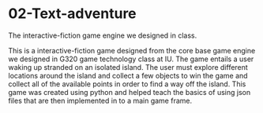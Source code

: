 # 02-Text-adventure
The interactive-fiction game engine we designed in class.

This is a interactive-fiction game designed from the core base game engine we designed in G320 game technology class at IU. The game entails a user waking up stranded on an isolated island. The user must explore different locations around the island and collect a few objects to win the game and collect all of the available points in order to find a way off the island. This game was created using python and helped teach the basics of using json files that are then implemented in to a main game frame. 